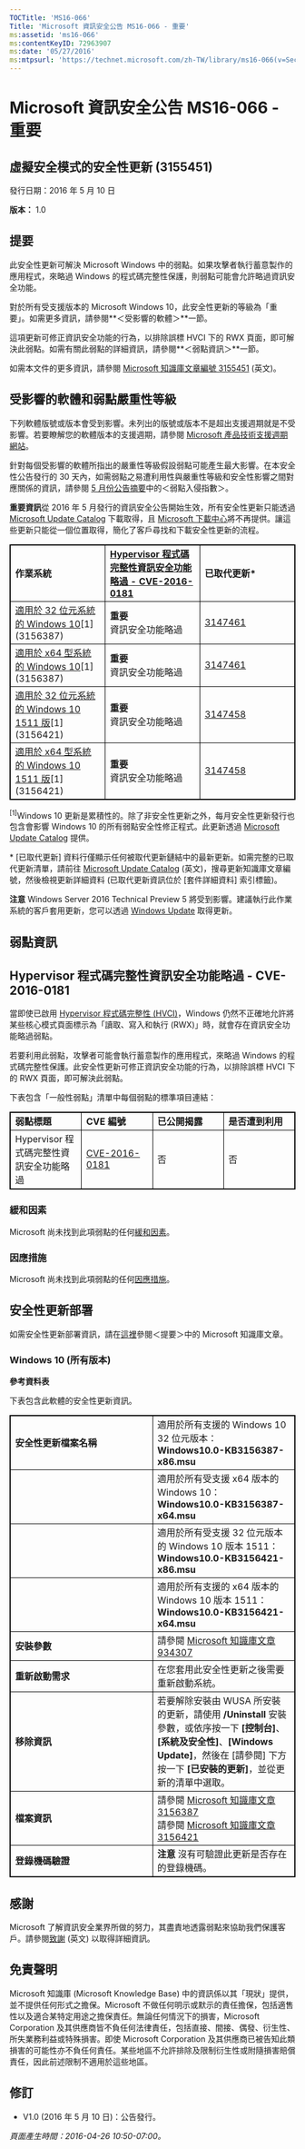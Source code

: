 ```yaml
---
TOCTitle: 'MS16-066'
Title: 'Microsoft 資訊安全公告 MS16-066 - 重要'
ms:assetid: 'ms16-066'
ms:contentKeyID: 72963907
ms:date: '05/27/2016'
ms:mtpsurl: 'https://technet.microsoft.com/zh-TW/library/ms16-066(v=Security.10)'
---
```


Microsoft 資訊安全公告 MS16-066 - 重要
======================================

虛擬安全模式的安全性更新 (3155451)
----------------------------------

發行日期：2016 年 5 月 10 日

**版本：** 1.0

提要
----

<span id="sectionToggle0"></span>
此安全性更新可解決 Microsoft Windows 中的弱點。如果攻擊者執行蓄意製作的應用程式，來略過 Windows 的程式碼完整性保護，則弱點可能會允許略過資訊安全功能。

對於所有受支援版本的 Microsoft Windows 10，此安全性更新的等級為「重要」。如需更多資訊，請參閱**＜受影響的軟體＞**一節。

這項更新可修正資訊安全功能的行為，以排除誤標 HVCI 下的 RWX 頁面，即可解決此弱點。如需有關此弱點的詳細資訊，請參閱**＜弱點資訊＞**一節。

<span id="KBArticle"></span>
如需本文件的更多資訊，請參閱 [Microsoft 知識庫文章編號 3155451](https://support.microsoft.com/zh-tw/kb/3155451) (英文)。

受影響的軟體和弱點嚴重性等級
----------------------------

<span id="sectionToggle1"></span>
下列軟體版號或版本會受到影響。未列出的版號或版本不是超出支援週期就是不受影響。若要瞭解您的軟體版本的支援週期，請參閱 [Microsoft 產品技術支援週期網站](https://support.microsoft.com/zh-tw/lifecycle)。

針對每個受影響的軟體所指出的嚴重性等級假設弱點可能產生最大影響。在本安全性公告發行的 30 天內，如需弱點之易遭利用性與嚴重性等級和安全性影響之間對應關係的資訊，請參閱 [5 月份公告摘要](https://technet.microsoft.com/zh-tw/library/security/ms16-may)中的＜弱點入侵指數＞。

**重要資訊**從 2016 年 5 月發行的資訊安全公告開始生效，所有安全性更新只能透過 [Microsoft Update Catalog](http://catalog.update.microsoft.com/v7/site/home.aspx) 下載取得，且 [Microsoft 下載中心](http://www.microsoft.com/zh-tw/download/default.aspx)將不再提供。讓這些更新只能從一個位置取得，簡化了客戶尋找和下載安全性更新的流程。

<p></p>
<table style="border:1px solid black;">
<colgroup>
<col width="33%" />
<col width="33%" />
<col width="33%" />
</colgroup>
<tbody>
<tr class="odd">
<td style="border:1px solid black;"><strong>作業系統</strong></td>
<td style="border:1px solid black;"><a href="http://www.cve.mitre.org/cgi-bin/cvename.cgi?name=cve-2016-0181"><strong>Hypervisor 程式碼完整性資訊安全功能略過 - CVE-2016-0181</strong></a></td>
<td style="border:1px solid black;"><strong>已取代更新*</strong></td>
</tr>
<tr class="even">
<td style="border:1px solid black;"><a href="https://support.microsoft.com/zh-tw/kb/3156387">適用於 32 位元系統的 Windows 10</a>[1]<br />
(3156387)</td>
<td style="border:1px solid black;"><strong>重要</strong><br />
資訊安全功能略過</td>
<td style="border:1px solid black;"><a href="https://support.microsoft.com/zh-tw/kb/3147461">3147461</a></td>
</tr>
<tr class="odd">
<td style="border:1px solid black;"><a href="https://support.microsoft.com/zh-tw/kb/3156387">適用於 x64 型系統的 Windows 10</a>[1]<br />
(3156387)</td>
<td style="border:1px solid black;"><strong>重要</strong><br />
資訊安全功能略過</td>
<td style="border:1px solid black;"><a href="https://support.microsoft.com/zh-tw/kb/3147461">3147461</a></td>
</tr>
<tr class="even">
<td style="border:1px solid black;"><a href="https://support.microsoft.com/zh-tw/kb/3156421">適用於 32 位元系統的 Windows 10 1511 版</a>[1]<br />
(3156421)</td>
<td style="border:1px solid black;"><strong>重要</strong><br />
資訊安全功能略過</td>
<td style="border:1px solid black;"><a href="https://support.microsoft.com/zh-tw/kb/3147458">3147458</a></td>
</tr>
<tr class="odd">
<td style="border:1px solid black;"><a href="https://support.microsoft.com/zh-tw/kb/3156421">適用於 x64 型系統的 Windows 10 1511 版</a>[1]<br />
(3156421)</td>
<td style="border:1px solid black;"><strong>重要</strong><br />
資訊安全功能略過</td>
<td style="border:1px solid black;"><a href="https://support.microsoft.com/zh-tw/kb/3147458">3147458</a></td>
</tr>
</tbody>
</table>
  
<sup>[1]</sup>Windows 10 更新是累積性的。除了非安全性更新之外，每月安全性更新發行也包含會影響 Windows 10 的所有弱點安全性修正程式。此更新透過 [Microsoft Update Catalog](http://catalog.update.microsoft.com/v7/site/home.aspx) 提供。
  
\* \[已取代更新\] 資料行僅顯示任何被取代更新鏈結中的最新更新。如需完整的已取代更新清單，請前往 [Microsoft Update Catalog](http://catalog.update.microsoft.com/v7/site/home.aspx) (英文)，搜尋更新知識庫文章編號，然後檢視更新詳細資料 (已取代更新資訊位於 \[套件詳細資料\] 索引標籤)。
  
**注意** Windows Server 2016 Technical Preview 5 將受到影響。建議執行此作業系統的客戶套用更新，您可以透過 [Windows Update](http://update.microsoft.com/microsoftupdate/v6/vistadefault.aspx?ln=zh-tw) 取得更新。
  
弱點資訊  
--------
  
<span id="sectionToggle2"></span>
Hypervisor 程式碼完整性資訊安全功能略過 - CVE-2016-0181  
-------------------------------------------------------
  
當即使已啟用 [Hypervisor 程式碼完整性 (HVCI)](https://technet.microsoft.com/zh-tw/library/security/dn848375.aspx)，Windows 仍然不正確地允許將某些核心模式頁面標示為「讀取、寫入和執行 (RWX)」時，就會存在資訊安全功能略過弱點。
  
若要利用此弱點，攻擊者可能會執行蓄意製作的應用程式，來略過 Windows 的程式碼完整性保護。此安全性更新可修正資訊安全功能的行為，以排除誤標 HVCI 下的 RWX 頁面，即可解決此弱點。
  
下表包含「一般性弱點」清單中每個弱點的標準項目連結：

<p></p> 
<table style="border:1px solid black;">
<colgroup>
<col width="25%" />
<col width="25%" />
<col width="25%" />
<col width="25%" />
</colgroup>
<tbody>
<tr class="odd">
<td style="border:1px solid black;"><strong>弱點標題</strong></td>
<td style="border:1px solid black;"><strong>CVE 編號</strong></td>
<td style="border:1px solid black;"><strong>已公開揭露</strong></td>
<td style="border:1px solid black;"><strong>是否遭到利用</strong></td>
</tr>
<tr class="even">
<td style="border:1px solid black;">Hypervisor 程式碼完整性資訊安全功能略過</td>
<td style="border:1px solid black;"><a href="http://www.cve.mitre.org/cgi-bin/cvename.cgi?name=cve-2016-0181">CVE-2016-0181</a></td>
<td style="border:1px solid black;">否</td>
<td style="border:1px solid black;">否</td>
</tr>
</tbody>
</table>
  
### 緩和因素
  
Microsoft 尚未找到此項弱點的任何[緩和因素](https://technet.microsoft.com/zh-tw/library/security/dn848375.aspx)。
  
### 因應措施
  
Microsoft 尚未找到此項弱點的任何[因應措施](https://technet.microsoft.com/zh-tw/library/security/dn848375.aspx)。
  
安全性更新部署  
--------------
  
<span id="sectionToggle3"></span>
如需安全性更新部署資訊，請在[這裡](#kbarticle)參閱＜提要＞中的 Microsoft 知識庫文章。
  
### Windows 10 (所有版本)
  
**參考資料表**
  
下表包含此軟體的安全性更新資訊。

<p></p> 
<table style="border:1px solid black;">
<colgroup>
<col width="50%" />
<col width="50%" />
</colgroup>
<tbody>
<tr class="odd">
<td style="border:1px solid black;"><strong>安全性更新檔案名稱</strong></td>
<td style="border:1px solid black;">適用於所有支援的 Windows 10 32 位元版本：<br />
<strong>Windows10.0-KB3156387-x86.msu</strong></td>
</tr>
<tr class="even">
<td style="border:1px solid black;"><br />
</td>
<td style="border:1px solid black;">適用於所有受支援 x64 版本的 Windows 10：<br />
<strong>Windows10.0-KB3156387-x64.msu</strong></td>
</tr>
<tr class="odd">
<td style="border:1px solid black;"><br />
</td>
<td style="border:1px solid black;">適用於所有受支援 32 位元版本的 Windows 10 版本 1511：<br />
<strong>Windows10.0-KB3156421-x86.msu</strong></td>
</tr>
<tr class="even">
<td style="border:1px solid black;"><br />
</td>
<td style="border:1px solid black;">適用於所有支援的 x64 版本的 Windows 10 版本 1511：<br />
<strong>Windows10.0-KB3156421-x64.msu</strong></td>
</tr>
<tr class="odd">
<td style="border:1px solid black;"><strong>安裝參數</strong></td>
<td style="border:1px solid black;">請參閱 <a href="https://support.microsoft.com/zh-tw/kb/934307">Microsoft 知識庫文章 934307</a></td>
</tr>
<tr class="even">
<td style="border:1px solid black;"><strong>重新啟動需求</strong></td>
<td style="border:1px solid black;">在您套用此安全性更新之後需要重新啟動系統。</td>
</tr>
<tr class="odd">
<td style="border:1px solid black;"><strong>移除資訊</strong></td>
<td style="border:1px solid black;">若要解除安裝由 WUSA 所安裝的更新，請使用 <strong>/Uninstall</strong> 安裝參數，或依序按一下 <strong>[控制台]</strong>、<strong>[系統及安全性]</strong>、<strong>[Windows Update]</strong>，然後在 [請參閱] 下方按一下 <strong>[已安裝的更新]</strong>，並從更新的清單中選取。</td>
</tr>
<tr class="even">
<td style="border:1px solid black;"><strong>檔案資訊</strong></td>
<td style="border:1px solid black;">請參閱 <a href="https://support.microsoft.com/zh-tw/kb/3156387">Microsoft 知識庫文章 3156387</a><br />
請參閱 <a href="https://support.microsoft.com/zh-tw/kb/3156421">Microsoft 知識庫文章 3156421</a></td>
</tr>
<tr class="odd">
<td style="border:1px solid black;"><strong>登錄機碼驗證</strong></td>
<td style="border:1px solid black;"><strong>注意</strong> 沒有可驗證此更新是否存在的登錄機碼。</td>
</tr>
</tbody>
</table>
  
感謝  
----
  
<span id="sectionToggle4"></span>
Microsoft 了解資訊安全業界所做的努力，其盡責地透露弱點來協助我們保護客戶。請參閱[致謝](https://technet.microsoft.com/zh-tw/library/security/dn820091.aspx) (英文) 以取得詳細資訊。
  
免責聲明  
--------
  
<span id="sectionToggle5"></span>
Microsoft 知識庫 (Microsoft Knowledge Base) 中的資訊係以其「現狀」提供，並不提供任何形式之擔保。Microsoft 不做任何明示或默示的責任擔保，包括適售性以及適合某特定用途之擔保責任。無論任何情況下的損害，Microsoft Corporation 及其供應商皆不負任何法律責任，包括直接、間接、偶發、衍生性、所失業務利益或特殊損害。即使 Microsoft Corporation 及其供應商已被告知此類損害的可能性亦不負任何責任。某些地區不允許排除及限制衍生性或附隨損害賠償責任，因此前述限制不適用於這些地區。
  
修訂  
----
  
<span id="sectionToggle6"></span>
-   V1.0 (2016 年 5 月 10 日)：公告發行。
  
*頁面產生時間：2016-04-26 10:50-07:00。*
